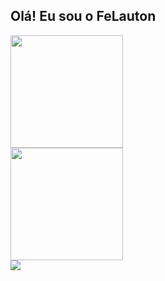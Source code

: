 ## Olá! Eu sou o FeLauton
<div>
<a href="https://github.com/FeLauton">
<img height="180em" src="https://github-readme-stats.vercel.app/api?username=felauton&show_icons=true&theme=chartreuse-dark&include_all_commits=true&count_private=true"/>
</div>
<div>
<img height="180em" src="https://github-readme-stats.vercel.app/api/top-langs/?username=felauton&layout=compact&langs_count=7&theme=chartreuse-dark"/>
</div>
  
<div> 
<a href = "mailto:lipelauton@gmail.com"><img src="https://img.shields.io/badge/-Gmail-%23333?style=for-the-badge&logo=gmail&logoColor=white" target="_blank"></a>
</div>
